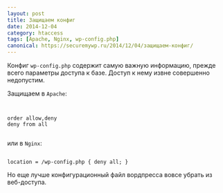 ```yaml
---
layout: post
title: Защищаем конфиг
date: 2014-12-04
category: htaccess
tags: [Apache, Nginx, wp-config.php]
canonical: https://securemywp.ru/2014/12/04/защищаем-конфиг/
---
```


Конфиг <code>wp-config.php</code> содержит самую важную информацию, прежде всего параметры доступа к базе. Доступ к нему извне совершенно недопустим.

Защищаем в <code>Apache</code>:

<pre><code>
<files wp-config.php>
order allow,deny
deny from all
</files>
</code></pre>

или в <code>Nginx</code>:

<pre><code>
location = /wp-config.php { deny all; }
</code></pre>

Но еще лучше конфигурационный файл вордпресса вовсе убрать из веб-доступа.
